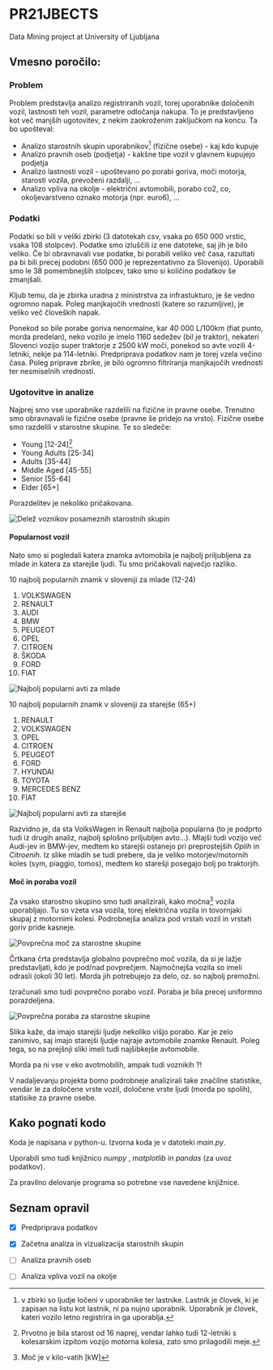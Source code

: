 # PR21JBECTS
Data Mining project at University of Ljubljana

## Vmesno poročilo:

### Problem

Problem predstavlja analizo registriranih vozil, torej uporabnike določenih vozil, lastnosti teh vozil, parametre odločanja nakupa.
To je predstavljeno kot več manjših ugotovitev, z nekim zaokroženim zaključkom na koncu. Ta bo upošteval:
- Analizo starostnih skupin uporabnikov[^1] (fizične osebe) - kaj kdo kupuje
- Analizo pravnih oseb (podjetja) - kakšne tipe vozil v glavnem kupujejo podjetja
- Analizo lastnosti vozil  - upoštevano po porabi goriva, moči motorja, starosti vozila, prevoženi razdalji, ...
- Analizo vpliva na okolje - električni avtomobili, porabo co2, co, okoljevarstveno oznako motorja (npr. euro6), ...

[^1]: v zbirki so ljudje ločeni v uporabnike ter lastnike. Lastnik je človek, ki je zapisan na listu kot lastnik, ni pa nujno uporabnik. Uporabnik je človek, kateri vozilo letno registrira in ga uporablja.

### Podatki

Podatki so bili v veliki zbirki (3 datotekah csv, vsaka po 650 000 vrstic, vsaka 108 stolpcev).
Podatke smo izluščili iz ene datoteke, saj jih je bilo veliko. Če bi obravnavali vse podatke, bi porabili veliko več časa, razultati pa bi bili precej podobni (650 000 je reprezentativno za Slovenijo).
Uporabili smo le 38 pomembnejših stolpcev, tako smo si količino podatkov še zmanjšali.

Kljub temu, da je zbirka uradna z ministrstva za infrastukturo, je še vedno ogromno napak. Poleg manjkajočih vrednosti (katere so razumljive), je veliko več človeških napak.

Ponekod so bile porabe goriva nenormalne, kar 40 000 L/100km (fiat punto, morda predelan), neko vozilo je imelo 1160 sedežev (bil je traktor), nekateri Slovenci vozijo super traktorje z 2500 kW moči, ponekod so avte vozili  4-letniki, nekje pa 114-letniki.
Predpriprava podatkov nam je torej vzela večino časa. Poleg priprave zbrike, je bilo ogromno filtriranja manjkajočih vrednosti ter nesmiselnih vrednosti.

### Ugotovitve in analize

Najprej smo vse uporabnike razdelili na fizične in pravne osebe. Trenutno smo obravnavali le fizične osebe (pravne še pridejo na vrsto).
Fizične osebe smo razdelili v starostne skupine. Te so sledeče:
- Young [12-24][^2]
- Young Adults [25-34]
- Adults [35-44]
- Middle Aged [45-55]
- Senior [55-64]
- Elder [65+]

[^2]: Prvotno je bila starost od 16 naprej, vendar lahko tudi 12-letniki s kolesarskim izpitom vozijo motorna kolesa, zato smo prilagodili meje.

Porazdelitev je nekoliko pričakovana.

![Delež voznikov posameznih starostnih skupin](/img/vozniki_starostne_skupine.png)

#### Popularnost vozil
Nato smo si pogledali katera znamka avtomobila je najbolj priljubljena za mlade  in katera za starejše ljudi. Tu smo pričakovali največjo razliko.

10 najbolj popularnih znamk v sloveniji za mlade (12-24)
1. VOLKSWAGEN
2. RENAULT
3. AUDI
4. BMW
5. PEUGEOT
6. OPEL
7. CITROEN
8. ŠKODA
9. FORD
10. FIAT

![Najbolj popularni avti za mlade](/img/delez_vozil_mladi.png)


10 najbolj popularnih znamk v sloveniji za starejše (65+)
1. RENAULT
2. VOLKSWAGEN
3. OPEL
4. CITROEN
5. PEUGEOT
6. FORD
7. HYUNDAI
8. TOYOTA
9. MERCEDES BENZ
10. FIAT

![Najbolj popularni avti za starejše](/img/delez_vozil_stari.png)

Razvidno je, da sta VolksWagen in Renault najbolja popularna (to je podprto tudi iz drugih analiz, najbolj splošno priljubljen avto...).
Mlajši tudi vozijo več Audi-jev in BMW-jev, medtem ko starejši ostanejo pri preprostejših *Oplih* in *Citroenih*.
Iz slike mladih se tudi prebere, da je veliko motorjev/motornih koles (sym, piaggio, tomos), medtem ko starešji posegajo bolj po traktorjih.

#### Moč in poraba vozil
Za vsako starostno skupino smo tudi analizirali, kako močna[^3] vozila uporabljajo.
Tu so vzeta vsa vozila, torej električna vozila in tovornjaki skupaj z motornimi kolesi. Podrobnejša analiza pod vrstah vozil in vrstah goriv pride kasneje.

[^3]: Moč je v kilo-vatih [kW]

![Povprečna moč za starostne skupine](/img/moc_starostne_skupine.png)

Črtkana črta predstavlja globalno povprečno moč vozila, da si je lažje predstavljati, kdo je pod/nad povprečjem.
Najmočnejša vozila so imeli odrasli (okoli 30 let). Morda jih potrebujejo za delo, oz. so najbolj premožni.

Izračunali smo tudi povprečno porabo vozil. Poraba je bila precej uniformno porazdeljena. 

![Povprečna poraba za starostne skupine](/img/poraba_starostne_skupine.png)

Slika kaže, da imajo starejši ljudje nekoliko višjo porabo.
Kar je zelo zanimivo, saj imajo starejši ljudje najraje avtomobile znamke Renault.
Poleg tega, so na prejšnji sliki imeli tudi najšibkejše avtomobile.

Morda pa ni vse v eko avotmobilih, ampak tudi voznikih ?!


V nadaljevanju projekta  bomo podrobneje analizirali take značilne statistike, vendar le za določene vrste vozil, določene vrste ljudi (morda po spolih), statisike za pravne osebe.

## Kako pognati kodo
Koda je napisana v python-u. Izvorna koda je v datoteki *main.py*.

Uporabili smo tudi knjižnico *numpy* , *matplotlib* in *pandas* (za uvoz podatkov).

Za pravilno delovanje programa so potrebne vse navedene knjižnice.

## Seznam opravil
- [x] Predpriprava podatkov
- [x] Začetna analiza in vizualizacija starostnih skupin
- [ ] Analiza pravnih oseb
- [ ] Analiza vpliva vozil na okolje











